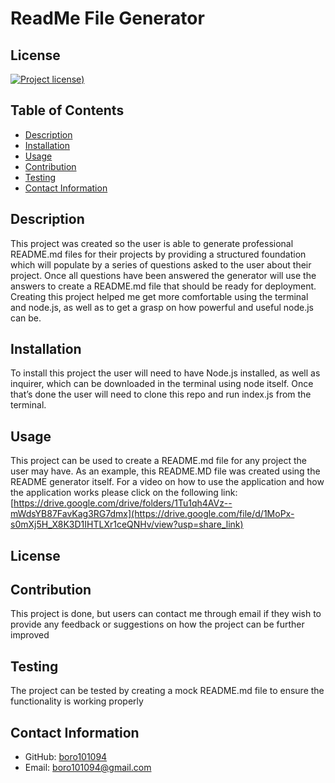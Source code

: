 # ReadMe File Generator
## License
[![Project license](https://img.shields.io/badge/license--green))]()

## Table of Contents
- [Description](#description)
- [Installation](#installation)
- [Usage](#usage)
- [Contribution](#contribution)
- [Testing](#testing)
- [Contact Information](#contact-information)

## Description
This project was created so the user is able to generate professional README.md files for their projects by providing a structured foundation which will populate by a series of questions asked to the user about their project. Once all questions have been answered the generator will use the answers to create a README.md file that should be ready for deployment. Creating this project helped me get more comfortable using the terminal and node.js, as well as to get a grasp on how powerful and useful node.js can be.

## Installation
To install this project the user will need to have Node.js installed, as well as inquirer, which can be downloaded in the terminal using node itself. Once that’s done the user will need to clone this repo and run index.js from the terminal.

## Usage
This project can be used to create a README.md file for any project the user may have. As an example, this README.MD file was created using the README generator itself. For a video on how to use the application and how the application works please click on the following link: [https://drive.google.com/drive/folders/1Tu1qh4AVz--mWdsYB87FavKag3RG7dmx](https://drive.google.com/file/d/1MoPx-s0mXj5H_X8K3D1IHTLXr1ceQNHv/view?usp=share_link)

## License


## Contribution
This project is done, but users can contact me through email if they wish to provide any feedback or suggestions on how the project can be further improved

## Testing
The project can be tested by creating a mock README.md file to ensure the functionality is working properly

## Contact Information
- GitHub: [boro101094](https://github.com/boro101094)
- Email: [boro101094@gmail.com](mailto:boro101094@gmail.com)
